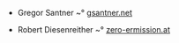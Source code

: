 * Gregor Santner
~° [gsantner.net](http://gsantner.net)

* Robert Diesenreither
~° [zero-ermission.at](http://www.zero-emission.at/index.php)
